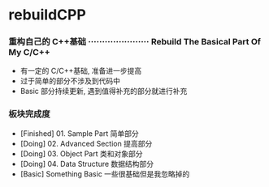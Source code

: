 # rebuildCPP
### 重构自己的 C++基础 ······················ Rebuild The Basical Part Of My C/C++
- 有一定的 C/C++基础, 准备进一步提高
- 过于简单的部分不涉及到代码中
- Basic 部分持续更新, 遇到值得补充的部分就进行补充

### 板块完成度
- [Finished] 01. Sample Part 简单部分
- [Doing] 02. Advanced Section 提高部分
- [Doing] 03. Object Part 类和对象部分
- [Doing] 04. Data Structure 数据结构部分
- [Basic] Something Basic 一些很基础但是我忽略掉的

